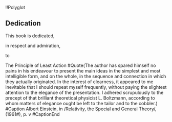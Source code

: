 !!Polyglot
## Dedication

This book is dedicated,

in respect and admiration,

to

The Principle of Least Action
#Quote(The author has spared himself no pains in his endeavour to present   the main ideas in the simplest and most intelligible form, and on the   whole, in the sequence and connection in which they actually   originated. In the interest of clearness, it appeared to me inevitable   that I should repeat myself frequently, without paying the slightest   attention to the elegance of the presentation. I adhered scrupulously   to the precept of that brilliant theoretical physicist L. Boltzmann,   according to whom matters of elegance ought be left to the tailor and   to the cobbler.)
#Caption Albert Einstein, in /Relativity, the Special and General Theory/,   (1961#), p. v #CaptionEnd
